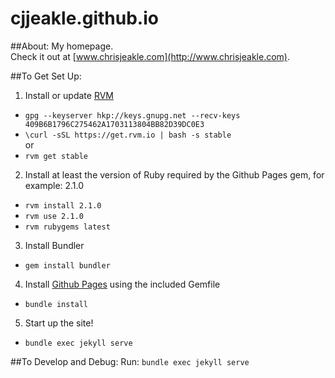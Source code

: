 # cjjeakle.github.io

##About:
My homepage. <br/>
Check it out at [www.chrisjeakle.com](http://www.chrisjeakle.com).

##To Get Set Up:
1. Install or update [RVM](https://rvm.io/)
  - ```gpg --keyserver hkp://keys.gnupg.net --recv-keys 409B6B1796C275462A1703113804BB82D39DC0E3```
  - ```\curl -sSL https://get.rvm.io | bash -s stable```<br/>
  or <br/>
  - ```rvm get stable```
2. Install at least the version of Ruby required by the Github Pages gem, for example: 2.1.0
  - ```rvm install 2.1.0```
  - ```rvm use 2.1.0```
  - ```rvm rubygems latest```
3. Install Bundler
  -  ```gem install bundler```
4. Install [Github Pages](https://help.github.com/articles/using-jekyll-with-pages/) using the included Gemfile
  - ```bundle install```
5. Start up the site!
  - ```bundle exec jekyll serve```

##To Develop and Debug:
Run: ```bundle exec jekyll serve```
